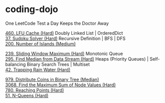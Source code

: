# coding-dojo
One LeetCode Test a Day Keeps the Doctor Away



[460. LFU Cache (Hard)](Day1.md) Doubly Linked List | OrderedDict\
[37. Sudoku Solver (Hard)](Day1.md) Recursive Definition | BFS | DFS\
[200. Number of Islands (Medium)](Day1.md)

[239. Sliding Window Maximum (Hard)](Day2.md) Monotonic Queue\
[295. Find Median from Data Stream (Hard)](Day2.md) Heaps (Priority Queues) | Self-balancing Binary Search Trees | Multiset\
[42. Trapping Rain Water (Hard)](Day2.md)

[979. Distribute Coins in Binary Tree (Median)](Day3.md)\
[3068. Find the Maximum Sum of Node Values (Hard)](Day3.md)\
[780. Reaching Points (Hard)](Day3.md)\
[51. N-Queens (Hard)](Day3.md)

